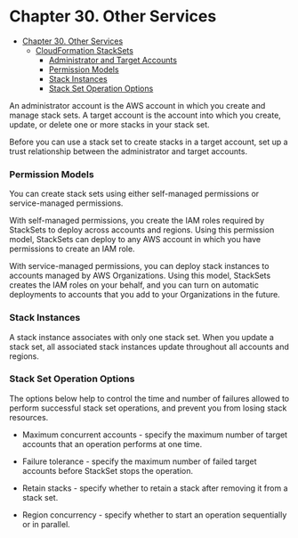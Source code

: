 # Chapter 30. Other Services

<!-- TOC -->

- [Chapter 30. Other Services](#chapter-30-other-services)
    - [CloudFormation StackSets](#cloudformation-stacksets)
        - [Administrator and Target Accounts](#administrator-and-target-accounts)
        - [Permission Models](#permission-models)
        - [Stack Instances](#stack-instances)
        - [Stack Set Operation Options](#stack-set-operation-options)

<!-- /TOC -->

An administrator account is the AWS account in which you create and manage stack sets. A target account is the account into which you create, update, or delete one or more stacks in your stack set.

Before you can use a stack set to create stacks in a target account, set up a trust relationship between the administrator and target accounts.

### Permission Models

You can create stack sets using either self-managed permissions or service-managed permissions.

With self-managed permissions, you create the IAM roles required by StackSets to deploy across accounts and regions. Using this permission model, StackSets can deploy to any AWS account in which you have permissions to create an IAM role.

With service-managed permissions, you can deploy stack instances to accounts managed by AWS Organizations. Using this model, StackSets creates the IAM roles on your behalf, and you can turn on automatic deployments to accounts that you add to your Organizations in the future.

### Stack Instances

A stack instance associates with only one stack set. When you update a stack set, all associated stack instances update throughout all accounts and regions.

### Stack Set Operation Options

The options below help to control the time and number of failures allowed to perform successful stack set operations, and prevent you from losing stack resources.

* Maximum concurrent accounts - specify the maximum number of target accounts that an operation performs at one time.

* Failure tolerance - specify the maximum number of failed target accounts before StackSet stops the operation.

* Retain stacks - specify whether to retain a stack after removing it from a stack set.

* Region concurrency - specify whether to start an operation sequentially or in parallel.
